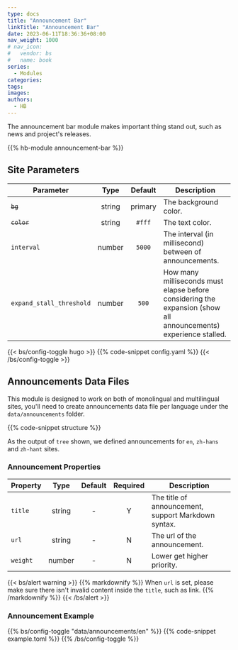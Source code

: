 ```yaml
---
type: docs
title: "Announcement Bar"
linkTitle: "Announcement Bar"
date: 2023-06-11T18:36:36+08:00
nav_weight: 1000
# nav_icon:
#   vendor: bs
#   name: book
series:
  - Modules
categories:
tags:
images:
authors:
  - HB
---
```


The announcement bar module makes important thing stand out, such as news and project's releases.

<!--more-->

{{% hb-module announcement-bar %}}

## Site Parameters

| Parameter   |  Type  | Default | Description                                             |
| ----------- | :----: | :-----: | ------------------------------------------------------- |
| ~~`bg`~~    | string | primary | The background color.                                   |
| ~~`color`~~ | string | `#fff`  | The text color.                                         |
| `interval`  | number | `5000`  | The interval (in millisecond) between of announcements. |
| `expand_stall_threshold` | number | `500` | How many milliseconds must elapse before considering the expansion (show all announcements) experience stalled. |

{{< bs/config-toggle hugo >}}
{{% code-snippet config.yaml %}}
{{< /bs/config-toggle >}}

## Announcements Data Files

This module is designed to work on both of monolingual and multilingual sites, you'll need to create announcements data file per language under the `data/announcements` folder.

{{% code-snippet structure %}}

As the output of `tree` shown, we defined announcements for `en`, `zh-hans` and `zh-hant` sites.

### Announcement Properties

| Property |  Type  | Default | Required | Description                                         |
| -------- | :----: | :-----: | :------: | --------------------------------------------------- |
| `title`  | string |    -    |    Y     | The title of announcement, support Markdown syntax. |
| `url`    | string |    -    |    N     | The url of the announcement.                        |
| `weight` | number |    -    |    N     | Lower get higher priority.                          |

{{< bs/alert warning >}}
{{% markdownify %}}
When `url` is set, please make sure there isn't invalid content inside the `title`, such as link.
{{% /markdownify %}}
{{< /bs/alert >}}

### Announcement Example

{{% bs/config-toggle "data/announcements/en" %}}
{{% code-snippet example.toml %}}
{{% /bs/config-toggle %}}
